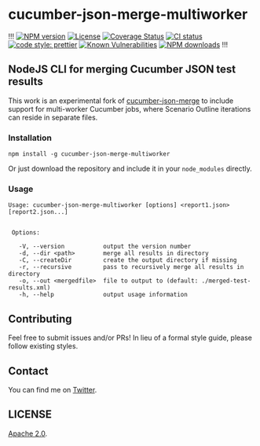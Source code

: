 # cucumber-json-merge-multiworker
!!!
[![NPM version](https://img.shields.io/npm/v/cucumber-json-merge.svg)](https://www.npmjs.com/package/cucumber-json-merge) [![License](https://img.shields.io/github/license/bitcoder/cucumber-json-merge.svg)](https://github.com/bitcoder/cucumber-json-merge/blob/master/LICENSE)
[![Coverage Status](https://coveralls.io/repos/github/bitcoder/cucumber-json-merge/badge.svg?branch=master)](https://coveralls.io/github/bitcoder/cucumber-json-merge?branch=master)
[![CI status](https://img.shields.io/github/workflow/status/bitcoder/cucumber-json-merge/CI-CD?label=CI&style=flat-square)](https://github.com/bitcoder/cucumber-json-merge/actions?query=workflow%3ACI-CD)
[![code style: prettier](https://img.shields.io/badge/code_style-prettier-ff69b4.svg?style=flat-square)](https://github.com/prettier/prettier)
[![Known Vulnerabilities](https://snyk.io/test/github/bitcoder/cucumber-json-merge/badge.svg)](https://snyk.io/test/github/bitcoder/cucumber-json-merge)
[![NPM downloads](https://img.shields.io/npm/dw/cucumber-json-merge.svg)](https://www.npmjs.com/package/cucumber-json-merge)
!!!
## NodeJS CLI for merging Cucumber JSON test results

This work is an experimental fork of [cucumber-json-merge](https://github.com/bitcoder/cucumber-json-merge) to include support for multi-worker Cucumber jobs, where Scenario Outline iterations can reside in separate files.

### Installation

    npm install -g cucumber-json-merge-multiworker

Or just download the repository and include it in your `node_modules` directly.

### Usage

 ```
 Usage: cucumber-json-merge-multiworker [options] <report1.json> [report2.json...]


  Options:

    -V, --version           output the version number
    -d, --dir <path>        merge all results in directory
    -C, --createDir         create the output directory if missing
    -r, --recursive         pass to recursively merge all results in directory
    -o, --out <mergedfile>  file to output to (default: ./merged-test-results.xml)
    -h, --help              output usage information
```

## Contributing

Feel free to submit issues and/or PRs!  In lieu of a formal style guide, 
please follow existing styles.

## Contact

You can find me on [Twitter](https://twitter.com/boozangcloud).

## LICENSE

[Apache 2.0](LICENSE).
